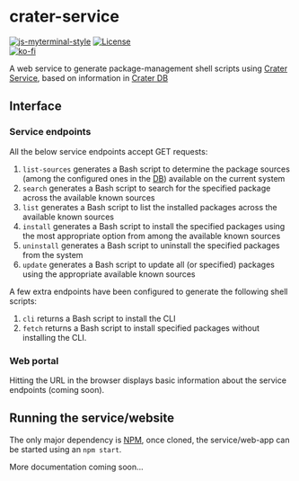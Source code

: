 # crater-service

[![js-myterminal-style](https://img.shields.io/badge/code%20style-myterminal-blue.svg)](https://www.npmjs.com/package/eslint-config-myterminal)
[![License](https://img.shields.io/github/license/crater-space/service.svg)](https://opensource.org/licenses/MIT)  
[![ko-fi](https://ko-fi.com/img/githubbutton_sm.svg)](https://ko-fi.com/Y8Y5E5GL7)

A web service to generate package-management shell scripts using [Crater Service](https://github.com/crater-space/service), based on information in [Crater DB](https://github.com/crater-space/db)

## Interface

### Service endpoints

All the below service endpoints accept GET requests:

1. `list-sources` generates a Bash script to determine the package sources (among the configured ones in the [DB](https://github.com/crater-space/db)) available on the current system
2. `search` generates a Bash script to search for the specified package across the available known sources
3. `list` generates a Bash script to list the installed packages across the available known sources
4. `install` generates a Bash script to install the specified packages using the most appropriate option from among the available known sources
5. `uninstall` generates a Bash script to uninstall the specified packages from the system
6. `update` generates a Bash script to update all (or specified) packages using the appropriate available known sources

A few extra endpoints have been configured to generate the following shell scripts:

1. `cli` returns a Bash script to install the CLI
2. `fetch` returns a Bash script to install specified packages without installing the CLI.

### Web portal

Hitting the URL in the browser displays basic information about the service endpoints (coming soon).

## Running the service/website

The only major dependency is [NPM](https://nodejs.org), once cloned, the service/web-app can be started using an `npm start`.

More documentation coming soon...
